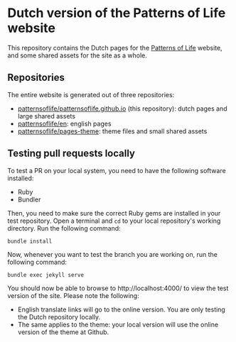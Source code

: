 # Dutch version of the Patterns of Life website

This repository contains the Dutch pages for the
[Patterns of Life](https://www.patternsoflife.nl/) website, and some
shared assets for the site as a whole.

## Repositories

The entire website is generated out of three repositories:

- [patternsoflife/patternsoflife.github.io](https://github.com/patternsoflife/patternsoflife.github.io) (this repository): dutch pages and large shared assets
- [patternsoflife/en](https://github.com/patternsoflife/en): english pages
- [patternsoflife/pages-theme](https://github.com/patternsoflife/pages-theme): theme files and small shared assets

## Testing pull requests locally

To test a PR on your local system, you need to have the following software installed:

- Ruby
- Bundler

Then, you need to make sure the correct Ruby gems are installed in your test repository. Open a terminal and `cd` to your local repository's working directory. Run the following command:

```
bundle install
```

Now, whenever you want to test the branch you are working on, run the following command:

```
bundle exec jekyll serve
```

You should now be able to browse to http://localhost:4000/ to view the test version of the site. Please note the following:

- English translate links will go to the online version. You are only testing the Dutch repository locally.
- The same applies to the theme: your local version will use the online version of the theme at Github.
